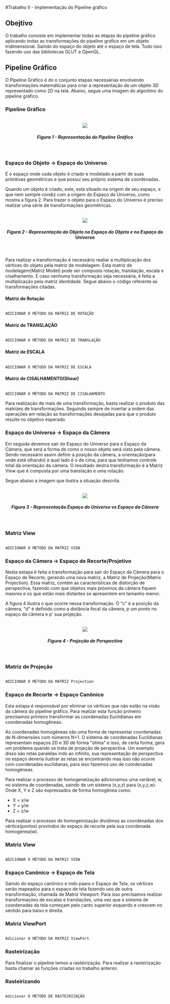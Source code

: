#Trabalho II - Implementação do Pipeline gráfico

## Obejtivo

O trabalho consiste em implementar todas as etapas do pipeline gráfico aplicando todas as transformações do pipeline gráfico em um objeto tridimensional. Saíndo do espaço do objeto até o espaço de tela. Tudo isso fazendo uso das bibliotecas GLUT e OpenGL.

## Pipeline Gráfico

O Pipeline Gráfico é do o conjunto etapas necessárias envolvendo transformações matemáticas para criar a representação de um objeto 3D representado como 2D na tela. Abaixo, segue uma imagem do algoritmo do pipeline gráfico.

### Pipeline Gráfico
<p align="center">
	<br>
	<img src="./screenshots/pipeline.png"/>
	<h5 align="center">Figura 1 - Representação do Pipeline Gráfico</h5>
	<br>
</p>


### Espaço do Objeto -> Espaço do Universo

É o espaço onde cada objeto é criado e modelado a partir de suas primitivas geométricas e que possui seu próprio sistema de coordenadas. 

Quando um objeto é criado, este, está situado na origem de seu espaço, e que nem sempre condiz com a origem do Espaço do Universo, como mostra a figura 2. Para trazer o objeto para o Espaço do Universo é preciso realizar uma série de transformações geométricas.

<p align="center">
	<br>
	<img src="./screenshots/obj-world.png"/>
	<h5 align="center">Figura 2 - Representação do Objeto no Espaço do Objeto e no Espaço do Universo</h5>
	<br>
</p>

Para realizar a transformação é necessário realiar a multiplicação dos vértices do objeto pela matriz de modelagem. Esta matriz de modelagem(Matriz Model) pode ser composta rotação, translação, escala e cisalhamento. E caso nenhuma transformação seja necessária, é feita a multiplicação pela matriz identidade. Segue abaixo o código referente as transformações citadas.

#### Matriz de Rotação
```C++

ADICIONAR O MÉTODO DA MATRIZ DE ROTAÇÃO

```

#### Matriz de TRANSLAÇÂO
```C++

ADICIONAR O MÉTODO DA MATRIZ DE TRANSLAÇÃO

```

#### Matriz de ESCALA
```C++

ADICIONAR O MÉTODO DA MATRIZ DE ESCALA

```

#### Matriz de CISALHAMENTO(Shear)
```C++

ADICIONAR O MÉTODO DA MATRIZ DE CISALHAMENTO

```

Para realização de mais de uma transformação, basta realizar o produto das matrizes de transformações. Seguindo sempre de invertar a ordem das operações em relação as transformações desejadas para que o produto resulte no objetivo esperado.


### Espaço do Universo -> Espaço da Câmera

Em seguida devemos sair do Espaço do Universo para o Espaço da Câmera, que será a forma de como o nosso objeto será visto pela câmera. Sendo necessário assim definir a posição da câmera, a orientação(para onde está olhando) e qual lado é o de cima, para que tenhamos controle total da orientação da câmera. O resultado destra transformação é a Matriz View que é composta por uma translação e uma rotação.

Segue abaixo a imagem que ilustra a situação descrita.

<p align="center">
	<br>
	<img src="./screenshots/obj-world2.png"/>
	<h5 align="center">Figura 3 - Representação Espaço do Universo vs Espaço da Cãmera</h5>
	<br>
</p>

### Matriz View

```C++

ADICIONAR O MÉTODO DA MATRIZ VIEW

```


### Espaço da Câmera -> Espaço de Recorte/Projetivo

Nesta estapa é feita a transformação para sair do Espaço da Câmera para o Espaço de Recorte, gerando uma nova matriz, a Matriz de Projeção(Matrix Projection). Essa matriz, contém as características de distorção de perspectiva, fazendo com que objetos mais próximos da câmera fiquem maiores e os que estão mais distantes se apresentem em tamanho menor.

A figura 4 ilustra o que ocorre nessa transformação. O "c" é a posição da câmera, "d" é definido como a distância focal da câmera, p um ponto no espaço da câmera e p' sua projeção. 


<p align="center">
	<br>
	<img src="./screenshots/Projection.png"/>
	<h5 align="center">Figura 4 - Projeção de Perspectiva</h5>
	<br>
</p>

### Matriz de Projeção

```C++

ADICIONAR O MÉTODO DA MATRIZ Projection
```

### Espaço de Recorte -> Espaço Canônico

Esta estapa é responsável por eliminar os vértices que não estão na visão da câmera do pipeline gráfico. Para realizar esta função primeiro precisamos primeiro transformar as coordenadas Euclidianas em coordenadas homogêneas.

As coordenadas homogêneas são uma forma de representar coordenadas de N-dimensões com números N+1.
O sistema de coordenadas Euclidianas representam espaços 2D e 3D de forma "ótima" e isso, de certa forma, gera um problema quando se trata de projeção de perspectiva. Um exemplo disso são retas paralelas indo ao infinito, sua representação de perspectiva no espaço deveria ilustrar as retas se encontrando mas isso não ocorre com coordenadas euclidianas, para isso fazemos uso de coordenadas homogêneas. 

Para realizar o processo de homogeneização adicionamos uma variável, w, no sistema de coordenadas, saindo de um sistema (x,y,z) para (x,y,z,w). Onde X, Y e Z são expressados de forma homogênea como: 

- X = x/w
- Y = y/w
- Z = z/w

Para realizar o processo de homogeinização dividimos as coordenadas dos vértice(pontos) provindos do espaço de recorte pela sua coordenada homogenea(w).

### Matriz View

```C++

ADICIONAR O MÉTODO DA MATRIZ VIEW
```

### Espaço Canônico -> Espaço de Tela

Saindo do espaço canônico e indo paara o Espaço de Tela, os vértices serão mapeados para o espaço de tela fazendo uso de outra transformação, chamada de Matriz Viewport.
Para isso precisamos realizar transformações de escalas e translações, uma vez que o sistema de coordenadas da tela começam pelo canto superior esquerdo e crescem no sentido para baixo e direita.

### Matriz ViewPort

```C++

Adicionar O MÉTODO DA MATRIZ ViewPort
```

### Rasteirização

Para finalizar o pipeline temos a rasteirização. Para realizar a rasteirização basta chamar as funções criadas no trabalho anterior.

### Rasteirizando

```C++

Adicionar O MÉTODO DE RASTEIRIZAÇÃO
```